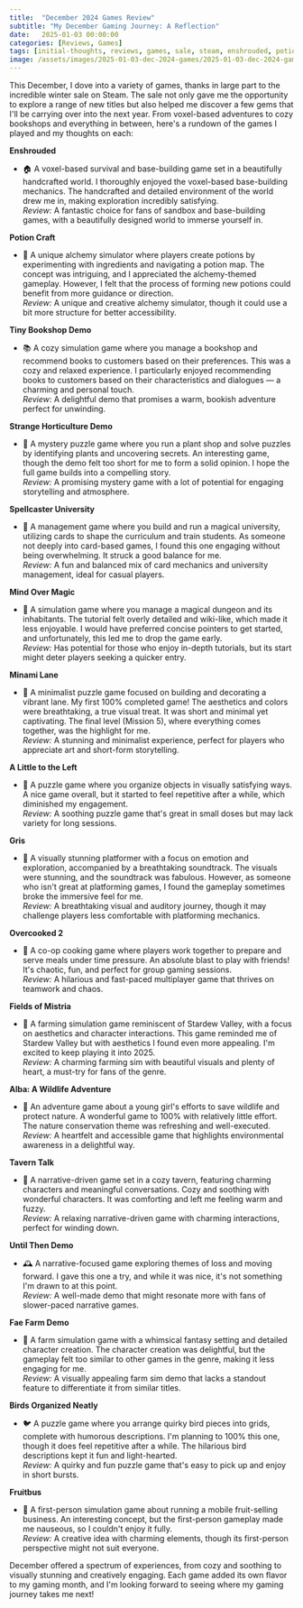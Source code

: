 ```yaml
---
title:  "December 2024 Games Review"
subtitle: "My December Gaming Journey: A Reflection"
date:   2025-01-03 00:00:00
categories: [Reviews, Games]
tags: [initial-thoughts, reviews, games, sale, steam, enshrouded, potion-craft, tiny-bookshop, strange-horticulture, spellcaster-university, mind-over-magic, minami-lane, little-left, gris, overcooked-2, fields-of-mistria, alba, tavern-talk, until-then , fae-farm, birds-organized-neatly, fruitbus]
image: /assets/images/2025-01-03-dec-2024-games/2025-01-03-dec-2024-games.png
---
```


This December, I dove into a variety of games, thanks in large part to the incredible winter sale on Steam. The sale not only gave me the opportunity to explore a range of new titles but also helped me discover a few gems that I'll be carrying over into the next year. From voxel-based adventures to cozy bookshops and everything in between, here's a rundown of the games I played and my thoughts on each:

**Enshrouded**  
- 🏠 A voxel-based survival and base-building game set in a beautifully handcrafted world. I thoroughly enjoyed the voxel-based base-building mechanics. The handcrafted and detailed environment of the world drew me in, making exploration incredibly satisfying.  
*Review:* A fantastic choice for fans of sandbox and base-building games, with a beautifully designed world to immerse yourself in.

**Potion Craft**  
- 🧪 A unique alchemy simulator where players create potions by experimenting with ingredients and navigating a potion map. The concept was intriguing, and I appreciated the alchemy-themed gameplay. However, I felt that the process of forming new potions could benefit from more guidance or direction.  
*Review:* A unique and creative alchemy simulator, though it could use a bit more structure for better accessibility.

**Tiny Bookshop Demo**  
- 📚 A cozy simulation game where you manage a bookshop and recommend books to customers based on their preferences. This was a cozy and relaxed experience. I particularly enjoyed recommending books to customers based on their characteristics and dialogues — a charming and personal touch.  
*Review:* A delightful demo that promises a warm, bookish adventure perfect for unwinding.

**Strange Horticulture Demo**  
- 🌿 A mystery puzzle game where you run a plant shop and solve puzzles by identifying plants and uncovering secrets. An interesting game, though the demo felt too short for me to form a solid opinion. I hope the full game builds into a compelling story.  
*Review:* A promising mystery game with a lot of potential for engaging storytelling and atmosphere.

**Spellcaster University**  
- 🏫 A management game where you build and run a magical university, utilizing cards to shape the curriculum and train students. As someone not deeply into card-based games, I found this one engaging without being overwhelming. It struck a good balance for me.  
*Review:* A fun and balanced mix of card mechanics and university management, ideal for casual players.

**Mind Over Magic**  
- 🧙 A simulation game where you manage a magical dungeon and its inhabitants. The tutorial felt overly detailed and wiki-like, which made it less enjoyable. I would have preferred concise pointers to get started, and unfortunately, this led me to drop the game early.  
*Review:* Has potential for those who enjoy in-depth tutorials, but its start might deter players seeking a quicker entry.

**Minami Lane**  
- 🌸 A minimalist puzzle game focused on building and decorating a vibrant lane. My first 100% completed game! The aesthetics and colors were breathtaking, a true visual treat. It was short and minimal yet captivating. The final level (Mission 5), where everything comes together, was the highlight for me.  
*Review:* A stunning and minimalist experience, perfect for players who appreciate art and short-form storytelling.

**A Little to the Left**  
- 🧩 A puzzle game where you organize objects in visually satisfying ways. A nice game overall, but it started to feel repetitive after a while, which diminished my engagement.  
*Review:* A soothing puzzle game that's great in small doses but may lack variety for long sessions.

**Gris**  
- 🎨 A visually stunning platformer with a focus on emotion and exploration, accompanied by a breathtaking soundtrack. The visuals were stunning, and the soundtrack was fabulous. However, as someone who isn't great at platforming games, I found the gameplay sometimes broke the immersive feel for me.  
*Review:* A breathtaking visual and auditory journey, though it may challenge players less comfortable with platforming mechanics.

**Overcooked 2**  
- 🍳 A co-op cooking game where players work together to prepare and serve meals under time pressure. An absolute blast to play with friends! It's chaotic, fun, and perfect for group gaming sessions.  
*Review:* A hilarious and fast-paced multiplayer game that thrives on teamwork and chaos.

**Fields of Mistria**  
- 🌾 A farming simulation game reminiscent of Stardew Valley, with a focus on aesthetics and character interactions. This game reminded me of Stardew Valley but with aesthetics I found even more appealing. I'm excited to keep playing it into 2025.  
*Review:* A charming farming sim with beautiful visuals and plenty of heart, a must-try for fans of the genre.

**Alba: A Wildlife Adventure**  
- 🦜 An adventure game about a young girl's efforts to save wildlife and protect nature. A wonderful game to 100% with relatively little effort. The nature conservation theme was refreshing and well-executed.  
*Review:* A heartfelt and accessible game that highlights environmental awareness in a delightful way.

**Tavern Talk**  
- 🍷 A narrative-driven game set in a cozy tavern, featuring charming characters and meaningful conversations. Cozy and soothing with wonderful characters. It was comforting and left me feeling warm and fuzzy.  
*Review:* A relaxing narrative-driven game with charming interactions, perfect for winding down.

**Until Then Demo**  
- 🕰️ A narrative-focused game exploring themes of loss and moving forward. I gave this one a try, and while it was nice, it's not something I'm drawn to at this point.  
*Review:* A well-made demo that might resonate more with fans of slower-paced narrative games.

**Fae Farm Demo**  
- 🧚 A farm simulation game with a whimsical fantasy setting and detailed character creation. The character creation was delightful, but the gameplay felt too similar to other games in the genre, making it less engaging for me.  
*Review:* A visually appealing farm sim demo that lacks a standout feature to differentiate it from similar titles.

**Birds Organized Neatly**  
- 🐦 A puzzle game where you arrange quirky bird pieces into grids, complete with humorous descriptions. I'm planning to 100% this one, though it does feel repetitive after a while. The hilarious bird descriptions kept it fun and light-hearted.  
*Review:* A quirky and fun puzzle game that's easy to pick up and enjoy in short bursts.

**Fruitbus**  
- 🍉 A first-person simulation game about running a mobile fruit-selling business. An interesting concept, but the first-person gameplay made me nauseous, so I couldn't enjoy it fully.  
*Review:* A creative idea with charming elements, though its first-person perspective might not suit everyone.

December offered a spectrum of experiences, from cozy and soothing to visually stunning and creatively engaging. Each game added its own flavor to my gaming month, and I'm looking forward to seeing where my gaming journey takes me next!

